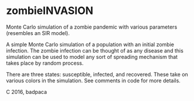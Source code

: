 # zombieINVASION
Monte Carlo simulation of a zombie pandemic with various parameters (resembles an SIR model).

A simple Monte Carlo simulation of a population with an initial zombie infection. 
The zombie infection can be thought of as any disease and this simulation can be used
to model any sort of spreading mechanism that takes place by random process. 

There are three states: susceptible, infected, and recovered. These take on various 
colors in the simulation. See comments in code for more details.

C 2016, badpaca
